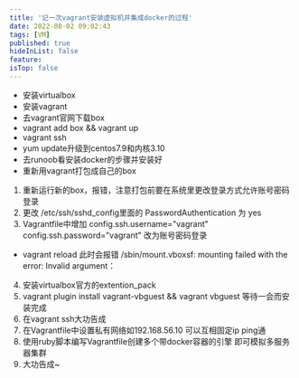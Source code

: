 ```yaml
---
title: '记一次vagrant安装虚拟机并集成docker的过程'
date: 2022-08-02 09:02:43
tags: [VM]
published: true
hideInList: false
feature: 
isTop: false
---
```

- 安装virtualbox
- 安装vagrant
- 去vagrant官网下载box
- vagrant add box && vagrant up
- vagrant ssh
- yum update升级到centos7.9和内核3.10
- 去runoob看安装docker的步骤并安装好
- 重新用vagrant打包成自己的box
1. 重新运行新的box，报错，注意打包前要在系统里更改登录方式允许账号密码登录
2. 更改 /etc/ssh/sshd_config里面的 PasswordAuthentication 为 yes
3. Vagrantfile中增加 config.ssh.username="vagrant"  config.ssh.password="vagrant" 改为账号密码登录
- vagrant reload 此时会报错 /sbin/mount.vboxsf: mounting failed with the error: Invalid argument：
4. 安装virtualbox官方的extention_pack
5. vagrant plugin install vagrant-vbguest && vagrant vbguest 等待一会而安装完成
6. 在vagrant ssh大功告成
7. 在Vagrantfile中设置私有网络如192.168.56.10 可以互相固定ip ping通
8. 使用ruby脚本编写Vagrantfile创建多个带docker容器的引擎 即可模拟多服务器集群 
9. 大功告成~